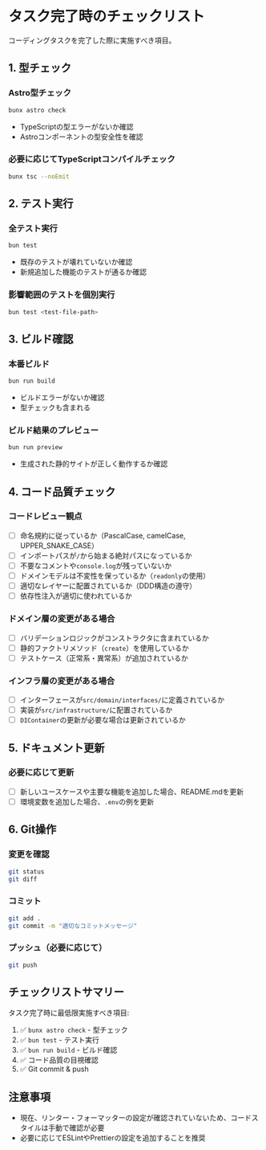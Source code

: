 # タスク完了時のチェックリスト

コーディングタスクを完了した際に実施すべき項目。

## 1. 型チェック

### Astro型チェック
```bash
bunx astro check
```
- TypeScriptの型エラーがないか確認
- Astroコンポーネントの型安全性を確認

### 必要に応じてTypeScriptコンパイルチェック
```bash
bunx tsc --noEmit
```

## 2. テスト実行

### 全テスト実行
```bash
bun test
```
- 既存のテストが壊れていないか確認
- 新規追加した機能のテストが通るか確認

### 影響範囲のテストを個別実行
```bash
bun test <test-file-path>
```

## 3. ビルド確認

### 本番ビルド
```bash
bun run build
```
- ビルドエラーがないか確認
- 型チェックも含まれる

### ビルド結果のプレビュー
```bash
bun run preview
```
- 生成された静的サイトが正しく動作するか確認

## 4. コード品質チェック

### コードレビュー観点
- [ ] 命名規約に従っているか（PascalCase, camelCase, UPPER_SNAKE_CASE）
- [ ] インポートパスが`/`から始まる絶対パスになっているか
- [ ] 不要なコメントや`console.log`が残っていないか
- [ ] ドメインモデルは不変性を保っているか（`readonly`の使用）
- [ ] 適切なレイヤーに配置されているか（DDD構造の遵守）
- [ ] 依存性注入が適切に使われているか

### ドメイン層の変更がある場合
- [ ] バリデーションロジックがコンストラクタに含まれているか
- [ ] 静的ファクトリメソッド（`create`）を使用しているか
- [ ] テストケース（正常系・異常系）が追加されているか

### インフラ層の変更がある場合
- [ ] インターフェースが`src/domain/interfaces/`に定義されているか
- [ ] 実装が`src/infrastructure/`に配置されているか
- [ ] `DIContainer`の更新が必要な場合は更新されているか

## 5. ドキュメント更新

### 必要に応じて更新
- [ ] 新しいユースケースや主要な機能を追加した場合、README.mdを更新
- [ ] 環境変数を追加した場合、`.env`の例を更新

## 6. Git操作

### 変更を確認
```bash
git status
git diff
```

### コミット
```bash
git add .
git commit -m "適切なコミットメッセージ"
```

### プッシュ（必要に応じて）
```bash
git push
```

## チェックリストサマリー

タスク完了時に最低限実施すべき項目:
1. ✅ `bunx astro check` - 型チェック
2. ✅ `bun test` - テスト実行
3. ✅ `bun run build` - ビルド確認
4. ✅ コード品質の目視確認
5. ✅ Git commit & push

## 注意事項
- 現在、リンター・フォーマッターの設定が確認されていないため、コードスタイルは手動で確認が必要
- 必要に応じてESLintやPrettierの設定を追加することを推奨
